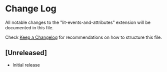 # Change Log

All notable changes to the "lit-events-and-attributes" extension will be documented in this file.

Check [Keep a Changelog](http://keepachangelog.com/) for recommendations on how to structure this file.

## [Unreleased]

- Initial release